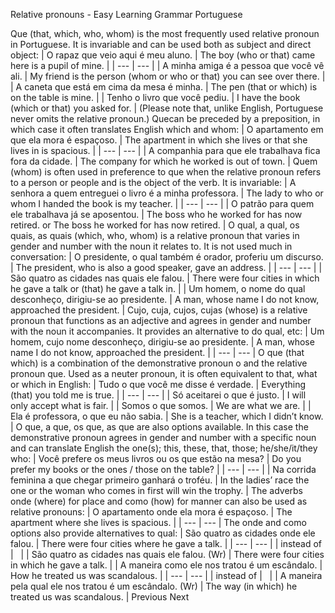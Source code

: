 Relative pronouns - Easy Learning Grammar Portuguese
 
Que (that, which, who, whom) is the most frequently used relative pronoun in Portuguese. It is invariable and can be used both as subject and direct object:
| O rapaz que veio aqui é meu aluno. | The boy (who or that) came here is a pupil of mine. |
| --- | --- |
| A minha amiga é a pessoa que você vê ali. | My friend is the person (whom or who or that) you can see over there. |
| A caneta que está em cima da mesa é minha. | The pen (that or which) is on the table is mine. |
| Tenho o livro que você pediu. | I have the book (which or that) you asked for. |
(Please note that, unlike English, Portuguese never omits the relative pronoun.)
Quecan be preceded by a preposition, in which case it often translates English which and whom:
| O apartamento em que ela mora é espaçoso. | The apartment in which she lives or that she lives in is spacious. |
| --- | --- |
| A companhia para que ele trabalhava fica fora da cidade. | The company for which he worked is out of town. |
Quem (whom) is often used in preference to que when the relative pronoun refers to a person or people and is the object of the verb. It is invariable:
| A senhora a quem entreguei o livro é a minha professora. | The lady to who or whom I handed the book is my teacher. |
| --- | --- |
| O patrão para quem ele trabalhava já se aposentou. | The boss who he worked for has now retired. or The boss he worked for has now retired. |
O qual, a qual, os quais, as quais (which, who, whom) is a relative pronoun that varies in gender and number with the noun it relates to. It is not used much in conversation:
| O presidente, o qual também é orador, proferiu um discurso. | The president, who is also a good speaker, gave an address. |
| --- | --- |
| São quatro as cidades nas quais ele falou. | There were four cities in which he gave a talk or (that) he gave a talk in. |
| Um homem, o nome do qual desconheço, dirigiu-se ao presidente. | A man, whose name I do not know, approached the president. |
Cujo, cuja, cujos, cujas (whose) is a relative pronoun that functions as an adjective and agrees in gender and number with the noun it accompanies. It provides an alternative to do qual, etc:
| Um homem, cujo nome desconheço, dirigiu-se ao presidente. | A man, whose name I do not know, approached the president. |
| --- | --- |
O que (that which) is a combination of the demonstrative pronoun o and the relative pronoun que. Used as a neuter pronoun, it is often equivalent to that, what or which in English:
| Tudo o que você me disse é verdade. | Everything (that) you told me is true. |
| --- | --- |
| Só aceitarei o que é justo. | I will only accept what is fair. |
| Somos o que somos. | We are what we are. |
| Ela é professora, o que eu não sabia. | She is a teacher, which I didn’t know. |
O que, a que, os que, as que are also options available. In this case the demonstrative pronoun agrees in gender and number with a specific noun and can translate English the one(s); this, these, that, those; he/she/it/they who:
| Você prefere os meus livros ou os que estão na mesa? | Do you prefer my books or the ones / those on the table? |
| --- | --- |
| Na corrida feminina a que chegar primeiro ganhará o troféu. | In the ladies’ race the one or the woman who comes in first will win the trophy. |
The adverbs onde (where) for place and como (how) for manner can also be used as relative pronouns:
| O apartamento onde ela mora é espaçoso. | The apartment where she lives is spacious. |
| --- | --- |
The onde and como options also provide alternatives to qual:
| São quatro as cidades onde ele falou. | There were four cities where he gave a talk. |
| --- | --- |
| instead of |   |
| São quatro as cidades nas quais ele falou. (Wr) | There were four cities in which he gave a talk. |
| A maneira como ele nos tratou é um escândalo. | How he treated us was scandalous. |
| --- | --- |
| instead of |   |
| A maneira pela qual ele nos tratou é um escândalo. (Wr) | The way (in which) he treated us was scandalous. |
Previous
Next
